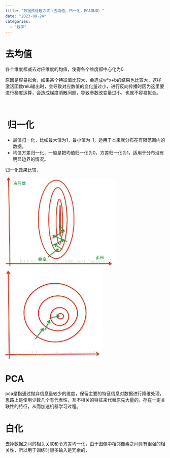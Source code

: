 ```yaml
---
title: "数据预处理方式（去均值，归一化，PCA降维）"
date: "2023-08-24"
categories: 
  - "数学"
---
```


# 去均值

各个维度都减去对应维度的均值，使得各个维度都中心化为0.

原因是容易拟合，如果某个特征值比较大，会造成w\*x+b的结果也比较大，这样激活函数relu输出时，会导致对应数值的变化量过小，进行反向传播时因为这里要进行梯度运算，会造成梯度消散问题，导致参数改变量过小，也就不容易拟合。

 

#  归一化

- 最值归一化，比如最大值为1，最小值为-1，适用于本来就分布在有限范围内的数据。
- 均值方差归一化，一般是把均值归一化为0，方差归一化为1，适用于分布没有明显边界的情况。

归一化效果比较，

[![](images/20180831103249359.png)](http://127.0.0.1/?attachment_id=5195)[![](images/20180831103251975.png)](http://127.0.0.1/?attachment_id=5194)

# PCA

pca是指通过抛弃信息量较少的维度，保留主要的特征信息对数据进行降维处理，思路上是使用少数几个有代表性，互不相关的特征来代替原先大量的，存在一定关联性的特征，从而加速机器学习过程。

# 白化

去掉数据之间的相关关联和令方差均一化，由于图像中相邻像素之间具有很强的相关性，所以用于训练时很多输入是冗余的，
